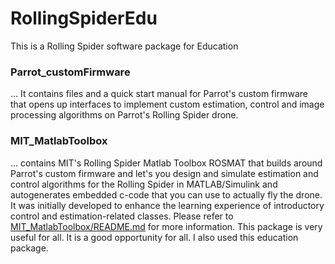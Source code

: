 # RollingSpiderEdu
This is a Rolling Spider software package for Education

### Parrot_customFirmware
... It contains files and a quick start manual for Parrot's custom firmware that opens up interfaces to implement custom estimation, control and image processing algorithms on Parrot's Rolling Spider drone.

### MIT_MatlabToolbox
... contains MIT's Rolling Spider Matlab Toolbox ROSMAT that builds around Parrot's custom firmware and let's you design and simulate estimation and control algorithms for the Rolling Spider in MATLAB/Simulink and autogenerates embedded c-code that you can use to actually fly the drone. It was initially developed to enhance the learning experience of introductory control and estimation-related classes.  Please refer to [MIT_MatlabToolbox/README.md](https://github.com/Parrot-Developers/RollingSpiderEdu/blob/master/MIT_MatlabToolbox/README.md) for more information.
This package is very useful for all. It is a good opportunity for all. I also used this education package.

